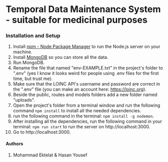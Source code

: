 # Temporal Data Maintenance System - suitable for medicinal purposes

### Installation and Setup

1. Install [npm - Node Package Manager](https://docs.npmjs.com/downloading-and-installing-node-js-and-npm) to run the Node.js server on your machine.
1. Install [MongoDB](https://docs.mongodb.com/manual/tutorial/install-mongodb-on-windows) so you can store all the data.
1. Run MongoDB.
1. Rename the file that named "env-EXAMPLE.txt" in the project's folder to ".env" (yes I know it looks weird for people using .env files for the first time, but trust me).
1. Make sure that the LOINC API's username and password are correct in the ".env" file (you can make an account here: https://loinc.org).
1. Beside the public, routes and models folders add a new folder named "uploads".
1. Open the project's folder from a terminal window and run the following command `npm install` to install all the needed dependencies.
1. run the following command in the terminal: `npm install -g nodemon`.
1. After installing all the dependencies, run the following command in your terminal: `npm run start` to run the server on http://localhost:3000.
1. Go to http://localhost:3000.

#### Authors

1. Mohammad Ektelat & Hasan Yousef